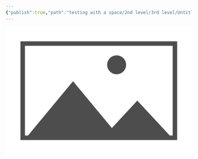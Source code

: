 ```yaml
---
{"publish":true,"path":"testing with a space/2nd level/3rd level/Untitled with a space 3.md","permalink":"/testing-with-a-space/2nd-level/3rd-level/untitled-with-a-space-3/","PassFrontmatter":true}
---
```


![placeholder - Copy - Copy.png](../../../A%20Assets/deeper%20assets/placeholder%20-%20Copy%20-%20Copy.png)



